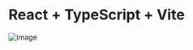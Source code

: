 # React + TypeScript + Vite

![image](https://github.com/user-attachments/assets/91ff89dc-30f1-4a8a-a811-a7bac8d216d8)



